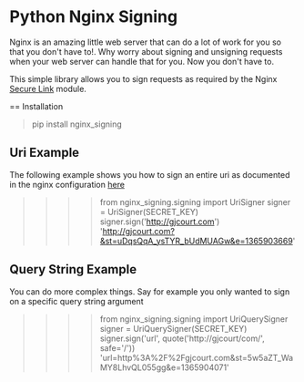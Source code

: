Python Nginx Signing
====================

Nginx is an amazing little web server that can do a lot of work for you so that you don't have to!. Why worry about signing and unsigning
requests when your web server can handle that for you. Now you don't have to.

This simple library allows you to sign requests as required by the Nginx [Secure Link](http://wiki.nginx.org/HttpSecureLinkModule) module.



== Installation

> pip install nginx_signing

Uri Example
-----------

The following example shows you how to sign an entire uri as documented in the nginx configuration [here](http://wiki.nginx.org/HttpSecureLinkModule#Example_usage:)

> >>> from nginx_signing.signing import UriSigner
> >>> signer = UriSigner(SECRET_KEY)
> >>> signer.sign('http://gjcourt.com')
> 'http://gjcourt.com?&st=uDqsQqA_ysTYR_bUdMUAGw&e=1365903669'


Query String Example
--------------------

You can do more complex things. Say for example you only wanted to sign on a specific query string argument

> >>> from nginx_signing.signing import UriQuerySigner
> >>> signer = UriQuerySigner(SECRET_KEY)
> >>> signer.sign('url', quote('http://gjcourt/com/', safe='/'))
> 'url=http%3A%2F%2Fgjcourt.com&st=5w5aZT_WaMY8LhvQL055gg&e=1365904071'

